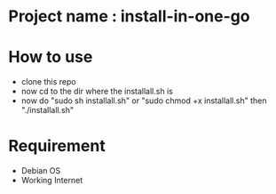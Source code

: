 # Project name : install-in-one-go

# How to use 
- clone this repo
- now cd to the dir where the installall.sh is
- now do "sudo sh installall.sh" or "sudo chmod +x installall.sh" then "./installall.sh"

# Requirement
- Debian OS
- Working Internet
